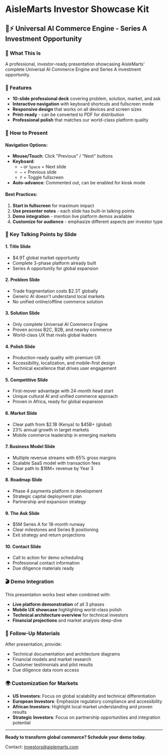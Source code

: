 # AisleMarts Investor Showcase Kit

## 💙⚡ Universal AI Commerce Engine - Series A Investment Opportunity

### 🎯 What This Is
A professional, investor-ready presentation showcasing AisleMarts' complete Universal AI Commerce Engine and Series A investment opportunity.

### 🚀 Features
- **10-slide professional deck** covering problem, solution, market, and ask
- **Interactive navigation** with keyboard shortcuts and fullscreen mode
- **Responsive design** that works on all devices and screen sizes
- **Print-ready** - can be converted to PDF for distribution
- **Professional polish** that matches our world-class platform quality

### 📱 How to Present

#### Navigation Options:
- **Mouse/Touch**: Click "Previous" / "Next" buttons
- **Keyboard**: 
  - `→` or `Space` = Next slide
  - `←` = Previous slide  
  - `F` = Toggle fullscreen
- **Auto-advance**: Commented out, can be enabled for kiosk mode

#### Best Practices:
1. **Start in fullscreen** for maximum impact
2. **Use presenter notes** - each slide has built-in talking points
3. **Demo integration** - mention live platform demos available
4. **Customize for audience** - emphasize different aspects per investor type

### 💎 Key Talking Points by Slide

#### 1. **Title Slide**
- $4.9T global market opportunity
- Complete 3-phase platform already built
- Series A opportunity for global expansion

#### 2. **Problem Slide**  
- Trade fragmentation costs $2.3T globally
- Generic AI doesn't understand local markets
- No unified online/offline commerce solution

#### 3. **Solution Slide**
- Only complete Universal AI Commerce Engine
- Proven across B2C, B2B, and nearby commerce
- World-class UX that rivals global leaders

#### 4. **Polish Slide**
- Production-ready quality with premium UX
- Accessibility, localization, and mobile-first design
- Technical excellence that drives user engagement

#### 5. **Competitive Slide**
- First-mover advantage with 24-month head start
- Unique cultural AI and unified commerce approach
- Proven in Africa, ready for global expansion

#### 6. **Market Slide**
- Clear path from $2.1B (Kenya) to $45B+ (global)
- 23% annual growth in target markets
- Mobile commerce leadership in emerging markets

#### 7. **Business Model Slide**
- Multiple revenue streams with 65% gross margins
- Scalable SaaS model with transaction fees
- Clear path to $18M+ revenue by Year 3

#### 8. **Roadmap Slide**
- Phase 4 payments platform in development
- Strategic capital deployment plan
- Partnership and expansion strategy

#### 9. **The Ask Slide**
- $5M Series A for 18-month runway
- Clear milestones and Series B positioning
- Exit strategy and return projections

#### 10. **Contact Slide**
- Call to action for demo scheduling
- Professional contact information
- Due diligence materials ready

### 🎬 Demo Integration
This presentation works best when combined with:
- **Live platform demonstration** of all 3 phases
- **Mobile UX showcase** highlighting world-class polish
- **Technical architecture overview** for technical investors
- **Financial projections** and market analysis deep-dive

### 📧 Follow-Up Materials
After presentation, provide:
- Technical documentation and architecture diagrams
- Financial models and market research
- Customer testimonials and pilot results
- Due diligence data room access

### 🌍 Customization for Markets
- **US Investors**: Focus on global scalability and technical differentiation
- **European Investors**: Emphasize regulatory compliance and accessibility
- **African Investors**: Highlight local market understanding and proven results
- **Strategic Investors**: Focus on partnership opportunities and integration potential

---

**Ready to transform global commerce? Schedule your demo today.**

Contact: investors@aislemarts.com